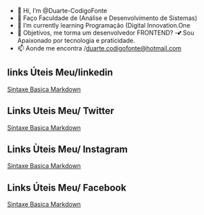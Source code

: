 - 👋 Hi, I’m @Duarte-CodigoFonte
- 👀 Faço Faculdade de (Análise e Desenvolvimento de Sistemas)
- 🌱 I’m currently learning Programaçâo (Digital Innovation.One
- 💞️ Objetivos, me torma um desenvolvedor  FRONTEND?
-💕  Sou Apaixonado por tecnologia e praticidade.
- 📫 Aonde me encontra /duarte.codigofonte@hotmail.com
## links Úteis Meu/linkedin
[Sintaxe Basica Markdown](https://www.linkedin.com/public-profile/settings?trk=d_flagship3_profile_self_view_public_profile#:~:text=www.linkedin.com/in/duarte%2Dcodigofonte)
## Links Uteis Meu/ Twitter
[Sintaxe Basica Markdown](https://twitter.com/DuarteCodigoFon?s=20&t=70KmUy5D-PZiRlRKJPygvg)
## Links Ùteis Meu/ Instagram
[Sintaxe Basica Markdown](https://www.instagram.com/duarte.codigofonte/)
## Links Úteis Meu/ Facebook
[Sintaxe Basica Markdown](https://www.facebook.com/me/DuarteCodigoFonte)
